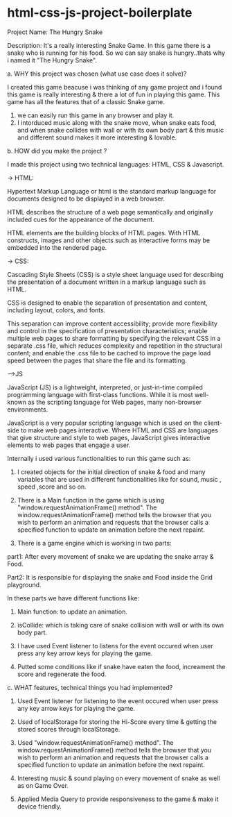 # html-css-js-project-boilerplate

Project Name: The Hungry Snake

Description: 
It's a really interesting Snake Game. In this game there is a snake who is running for his food. So we can say snake is hungry..thats why i named it "The Hungry Snake".

a. WHY this project was chosen (what use case does it solve)?

I created this game beacuse i was thinking of any game project and i found this game is really interesting & there a lot of fun in playing this game. This game has all the features that of a classic Snake game. 

1. we can easily run this game in any browser and play it.
2. I intorduced music along with the snake move, when snake eats food, and when snake collides with wall or with its    own body part & this music and different sound makes it more interesting & lovable.




b. HOW did you make the project ?

I made this project using two technical languages: HTML, CSS & Javascript. 

-> HTML: 

Hypertext Markup Language or html is the standard markup language for documents designed to be displayed in a web browser. 

HTML describes the structure of a web page semantically and originally included cues for the appearance of the document.

HTML elements are the building blocks of HTML pages. With HTML constructs, images and other objects such as interactive forms may be embedded into the rendered page.

-> CSS:

Cascading Style Sheets (CSS) is a style sheet language used for describing the presentation of a document written in a markup language such as HTML.

CSS is designed to enable the separation of presentation and content, including layout, colors, and fonts.

This separation can improve content accessibility; provide more flexibility and control in the specification of presentation characteristics; enable multiple web pages to share formatting by specifying the relevant CSS in a separate .css file, which reduces complexity and repetition in the structural content; and enable the .css file to be cached to improve the page load speed between the pages that share the file and its formatting.

-->JS

JavaScript (JS) is a lightweight, interpreted, or just-in-time compiled programming language with first-class functions. While it is most well-known as the scripting language for Web pages, many non-browser environments.

JavaScript is a very popular scripting language which is used on the client-side to make web pages interactive. Where HTML and CSS are languages that give structure and style to web pages, JavaScript gives interactive elements to web pages that engage a user.

Internally i used various functionalities to run this game such as:

1. I created objects for the initial direction of snake & food and many variables that are used in different functionalities like for sound, music , speed ,score and so on.

2. There is a Main function in the game which is using "window.requestAnimationFrame() method". The window.requestAnimationFrame() method tells the browser that you wish to perform an animation and requests that the browser calls a specified function to update an animation before the next repaint. 

3. There is a game engine which is working in two parts:

part1: After every movement of snake we are updating the snake array & Food.

Part2: It is responsible for displaying the snake and Food inside the Grid playground.

In these parts we have different functions like:

1. Main function: to update an animation.

2. isCollide: which is taking care of snake collision with wall or with its own body part.

3. I have used Event listener to listens for the event occured when user press any key arrow keys for playing the game. 

4. Putted some conditions like if snake have eaten the food, increament the score and regenerate the food.




c. WHAT features, technical things you had implemented?

1. Used Event listener for listening to the event occured when user press any key arrow keys for playing the game. 

2. Used of localStorage for storing the Hi-Score every time & getting the stored scores through localStorage.

3. Used "window.requestAnimationFrame() method". The window.requestAnimationFrame() method tells the browser that you wish to perform an animation and requests that the browser calls a specified function to update an animation before the next repaint. 

4. Interesting music & sound playing on every movement of snake as well as on Game Over.

5. Applied Media Query to provide responsiveness to the game & make it device friendly.

